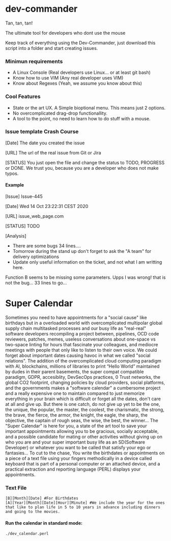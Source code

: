 # dev-commander

Tan, tan, tan!

The ultimate tool for developers who dont use the mouse

Keep track of everything using the Dev-Commander, just download this script into a folder and start creating issues.

### Minimun requirements

- A Linux Console (Real developers use Linux... or at least git bash)
- Know how to use VIM (Any real developer uses VIM)
- Know about Regexes (Yeah, we assume you know about this) 

###  Cool Features

- State or the art UX. A Simple bioptional menu. This means just 2 options.
- No overcomplicated drag-drop functionallity.
- A tool to the point, no need to learn how to do stuff with a mouse.

### Issue template Crash Course

[Date] The date you created the issue 

[URL] The url of the real issue from Git or Jira

[STATUS] You just open the file and change the status to TODO, PROGRESS or DONE. We trust you, because you are a developer who does not make typos. 

#### Example

[Issue] Issue-445

[Date] Wed 14 Oct 23:22:31 CEST 2020

[URL] issue_web_page.com

[STATUS] TODO

[Analysis]

- There are some bugs 34 lines....
- Tomorrow during the stand up don't forget to ask the "A team" for delivery optimizations
- Update only useful information on the ticket, and not what I am writting here.


Function  B seems to be missing some parameters. Upps I was wrong! that is not the bug... 33 lines to go...


# Super Calendar

Sometimes you need to have appointments for a "social cause" like birthdays but in a overloaded world with overcomplicated multipolar global supply chain multitasked processes and our busy life as "real-real" software developers recompiling a project between, pipelines, OCD code reviewers, patches, memes, useless conversations about one-space vs two-space linting for hours that fascinate your colleagues, and mediocre meetings with people that only like to listen to their own voice. We could forget about important dates causing havoc in what we called "social relations". The addition of the overcomplicated cloud computing paradigm with AI, blockchains, millions of libraries to print “Hello World” maintained by dudes in their parent basements, the super compat compatible paradigm, GDPR, accesiblity, DevSecOps practices, 0 Trust networks, the global CO2 footprint, changing policies by cloud providers, social platforms, and the governments makes a "software calendar" a cumbersome project and a really expensive one to maintain compared to just memorize everything in your brain which is difficult or forget all the dates, don't care at all and give up. But there is one catch, do not give up yet to be the one, the unique, the popular, the master, the coolest, the charismatic, the strong, the brave, the fierce, the armor, the knight, the eagle, the sharp, the objective, the captain of rough seas, the wise, the best, the winner... The "Super Calendar" is here for you, a state of the art tool to save your important appointments allowing you to be gracious, socially acceptable, and a possible candidate for mating or other activities without giving up on who you are and your super important busy life as an SD(Software Developer) or whatever you want to be called that satisfy your ego or fantasies... To cut to the chase, You write the birthdates or appointments on a piece of a text file using your fingers methodically in a device called keyboard that is part of a personal computer or an attached device, and a practical extraction and reporting language (PERL) displays your appointments.

### Text File

```
[B][Month][Date] #For Birthdates
[A][Year][Month][Date][Hour][Minute] #We include the year for the ones that like to plan life in 5 to 10 years in advance including dinners and going to the movies. 
```

#### Run the calendar in standard mode:

```
./dev_calendar.perl
```




